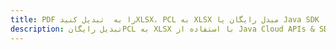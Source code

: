 ---title: PDF را به  تبدیل کنیدXLSX، PCL به XLSX مبدل رایگان یا Java SDKdescription: تبدیل رایگانPCL به XLSX با استفاده از Java Cloud APIs & SDK همچنین اسناد PDF را در Cloud ایجاد، ویرایش و رندر کنید.---